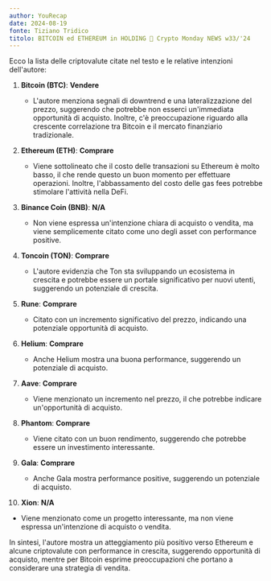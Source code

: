 ```yaml
---
author: YouRecap
date: 2024-08-19
fonte: Tiziano Tridico
titolo: BITCOIN ed ETHEREUM in HOLDING 👀 Crypto Monday NEWS w33/'24
---
```


Ecco la lista delle criptovalute citate nel testo e le relative intenzioni dell'autore:

1. **Bitcoin (BTC)**: **Vendere**
   - L'autore menziona segnali di downtrend e una lateralizzazione del prezzo, suggerendo che potrebbe non esserci un'immediata opportunità di acquisto. Inoltre, c'è preoccupazione riguardo alla crescente correlazione tra Bitcoin e il mercato finanziario tradizionale.

2. **Ethereum (ETH)**: **Comprare**
   - Viene sottolineato che il costo delle transazioni su Ethereum è molto basso, il che rende questo un buon momento per effettuare operazioni. Inoltre, l'abbassamento del costo delle gas fees potrebbe stimolare l'attività nella DeFi.

3. **Binance Coin (BNB)**: **N/A**
   - Non viene espressa un'intenzione chiara di acquisto o vendita, ma viene semplicemente citato come uno degli asset con performance positive.

4. **Toncoin (TON)**: **Comprare**
   - L'autore evidenzia che Ton sta sviluppando un ecosistema in crescita e potrebbe essere un portale significativo per nuovi utenti, suggerendo un potenziale di crescita.

5. **Rune**: **Comprare**
   - Citato con un incremento significativo del prezzo, indicando una potenziale opportunità di acquisto.

6. **Helium**: **Comprare**
   - Anche Helium mostra una buona performance, suggerendo un potenziale di acquisto.

7. **Aave**: **Comprare**
   - Viene menzionato un incremento nel prezzo, il che potrebbe indicare un'opportunità di acquisto.

8. **Phantom**: **Comprare**
   - Viene citato con un buon rendimento, suggerendo che potrebbe essere un investimento interessante.

9. **Gala**: **Comprare**
   - Anche Gala mostra performance positive, suggerendo un potenziale di acquisto.

10. **Xion**: **N/A**
   - Viene menzionato come un progetto interessante, ma non viene espressa un'intenzione di acquisto o vendita.

In sintesi, l'autore mostra un atteggiamento più positivo verso Ethereum e alcune criptovalute con performance in crescita, suggerendo opportunità di acquisto, mentre per Bitcoin esprime preoccupazioni che portano a considerare una strategia di vendita.
